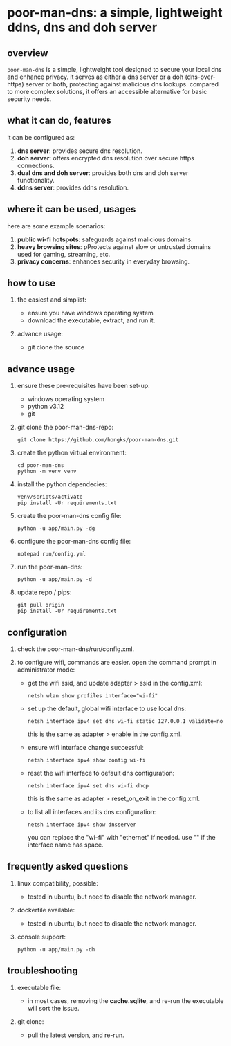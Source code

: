 # poor-man-dns: a simple, lightweight ddns, dns and doh server


## overview

`poor-man-dns` is a simple, lightweight tool designed to secure your local dns and enhance privacy.
it serves as either a dns server or a doh (dns-over-https) server or both, protecting against malicious dns lookups.
compared to more complex solutions, it offers an accessible alternative for basic security needs.


## what it can do, features

it can be configured as:
1. **dns server**: provides secure dns resolution.
2. **doh server**: offers encrypted dns resolution over secure https connections.
3. **dual dns and doh server**: provides both dns and doh server functionality.
4. **ddns server**: provides ddns resolution.

## where it can be used, usages

here are some example scenarios:
1. **public wi-fi hotspots**: safeguards against malicious domains.
2. **heavy browsing sites**: pProtects against slow or untrusted domains used for gaming, streaming, etc.
3. **privacy concerns**: enhances security in everyday browsing.


## how to use

1. the easiest and simplist:
   * ensure you have windows operating system
   * download the executable, extract, and run it.

2. advance usage:
   * git clone the source


## advance usage

1. ensure these pre-requisites have been set-up:
   * windows operating system
   * python v3.12
   * git

2. git clone the poor-man-dns-repo:
   ```
   git clone https://github.com/hongks/poor-man-dns.git
   ```

3. create the python virtual environment:
   ```
   cd poor-man-dns
   python -m venv venv
   ```

4. install the python dependecies:
   ```
   venv/scripts/activate
   pip install -Ur requirements.txt
   ```

5. create the poor-man-dns config file:
   ```
   python -u app/main.py -dg
   ```

6. configure the poor-man-dns config file:
   ```
   notepad run/config.yml
   ```

7. run the poor-man-dns:
   ```
   python -u app/main.py -d
   ```

8. update repo / pips:
   ```
   git pull origin
   pip install -Ur requirements.txt
   ```


## configuration

1. check the poor-man-dns/run/config.xml.
2. to configure wifi, commands are easier. open the command prompt in administrator mode:

   * get the wifi ssid, and update adapter > ssid in the config.xml:
      ```
      netsh wlan show profiles interface="wi-fi"
      ```

   * set up the default, global wifi interface to use local dns:
      ```
      netsh interface ipv4 set dns wi-fi static 127.0.0.1 validate=no
      ```
      this is the same as adapter > enable in the config.xml.

   * ensure wifi interface change successful:
      ```
      netsh interface ipv4 show config wi-fi
      ```

   * reset the wifi interface to default dns configuration:
      ```
      netsh interface ipv4 set dns wi-fi dhcp
      ```
      this is the same as adapter > reset_on_exit in the config.xml.

   * to list all interfaces and its dns configuration:
      ```
      netsh interface ipv4 show dnsserver
      ```
      you can replace the "wi-fi" with "ethernet" if needed. use "" if the interface name has space.


## frequently asked questions
1. linux compatibility, possible:
   * tested in ubuntu, but need to disable the network manager.

2. dockerfile available:
   * tested in ubuntu, but need to disable the network manager.

3. console support:
   ```
   python -u app/main.py -dh
   ```


## troubleshooting

1. executable file:
   * in most cases, removing the **cache.sqlite**, and re-run the executable will sort the issue.

2. git clone:
   * pull the latest version, and re-run.

